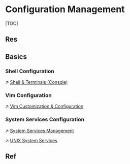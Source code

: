 # Configuration Management

[TOC]



## Res


## Basics
### Shell Configuration
↗ [Shell & Terminals (Console)](../../../🐚%20Shell%20&%20Terminals%20(Console)/Shell%20&%20Terminals%20(Console).md)


### Vim Configuration
↗ [Vim Customization & Configuration](../../../../👩‍💻%20Computer%20Languages%20&%20Programming%20Methodology/🛠️%20Programming%20Tools%20Chain/Text%20Editors/Vim/Vim%20Customization%20&%20Configuration/Vim%20Customization%20&%20Configuration.md)


### System Services Configuration
↗ [System Services Management](../🪆%20Process%20Management/System%20Services%20Management/System%20Services%20Management.md)

↗ [UNIX System Services](../../../UNIX%20Family/💂‍♂️%20UNIX%20System%20Services/UNIX%20System%20Services.md)



## Ref

